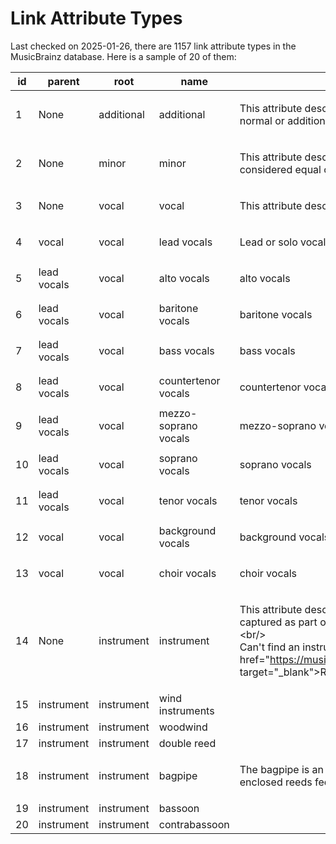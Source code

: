 Link Attribute Types
====================

Last checked on 2025-01-26, there are 1157 link attribute types in the MusicBrainz database. Here is a
sample of 20 of them:

| id              | parent              | root              | name              |  description             |
|-----------------|---------------------|-------------------|-------------------|--------------------------|
| 1 | None | additional | additional | <p>This attribute describes if a particular role was considered normal or additional.</p> |
| 2 | None | minor | minor | <p>This attribute describes if a particular collaboration was considered equal or minor.</p> |
| 3 | None | vocal | vocal | <p>This attribute describes a type of vocal performance.</p> |
| 4 | vocal | vocal | lead vocals | <p>Lead or solo vocal</p> |
| 5 | lead vocals | vocal | alto vocals | <p>alto vocals</p> |
| 6 | lead vocals | vocal | baritone vocals | <p>baritone vocals</p> |
| 7 | lead vocals | vocal | bass vocals | <p>bass vocals</p> |
| 8 | lead vocals | vocal | countertenor vocals | <p>countertenor vocals</p> |
| 9 | lead vocals | vocal | mezzo-soprano vocals | <p>mezzo-soprano vocals</p> |
| 10 | lead vocals | vocal | soprano vocals | <p>soprano vocals</p> |
| 11 | lead vocals | vocal | tenor vocals | <p>tenor vocals</p> |
| 12 | vocal | vocal | background vocals | <p>background vocals</p> |
| 13 | vocal | vocal | choir vocals | <p>choir vocals</p> |
| 14 | None | instrument | instrument | <p>This attribute describes the possible instruments that can be captured as part of a performance.<br>&lt;br/&gt;<br>Can&#x27;t find an instrument? &lt;a href=&quot;https://musicbrainz.org/doc/How_to_Add_Instruments&quot; target=&quot;_blank&quot;&gt;Request it!&lt;/a&gt;</p> |
| 15 | instrument | instrument | wind instruments | <p></p> |
| 16 | instrument | instrument | woodwind | <p></p> |
| 17 | instrument | instrument | double reed | <p></p> |
| 18 | instrument | instrument | bagpipe | <p>The bagpipe is an instrument consisting of a series of enclosed reeds fed by a bag of air.</p> |
| 19 | instrument | instrument | bassoon | <p></p> |
| 20 | instrument | instrument | contrabassoon | <p></p> |
